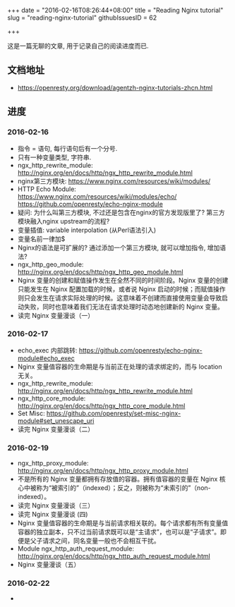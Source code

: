 +++
date = "2016-02-16T08:26:44+08:00"
title = "Reading Nginx tutorial"
slug = "reading-nginx-tutorial"
githubIssuesID = 62

+++

这是一篇无聊的文章, 用于记录自己的阅读进度而已.

## 文档地址
* <https://openresty.org/download/agentzh-nginx-tutorials-zhcn.html>

## 进度

### 2016-02-16
* 指令 = 语句, 每行语句后有一个分号.
* 只有一种变量类型, 字符串.
* ngx_http_rewrite_module: <http://nginx.org/en/docs/http/ngx_http_rewrite_module.html>
* nginx第三方模块: <https://www.nginx.com/resources/wiki/modules/>
* HTTP Echo Module: <https://www.nginx.com/resources/wiki/modules/echo/> <https://github.com/openresty/echo-nginx-module>
* 疑问: 为什么叫第三方模块, 不过还是包含在nginx的官方发现版里了? 第三方模块融入nginx upstream的流程?
* 变量插值: variable interpolation (从Perl语法引入)
* 变量名前一律加$
* Nginx的语法是可扩展的? 通过添加一个第三方模块, 就可以增加指令, 增加语法?
* ngx_http_geo_module: <http://nginx.org/en/docs/http/ngx_http_geo_module.html>
* Nginx 变量的创建和赋值操作发生在全然不同的时间阶段。Nginx 变量的创建只能发生在 Nginx 配置加载的时候，或者说 Nginx 启动的时候；而赋值操作则只会发生在请求实际处理的时候。这意味着不创建而直接使用变量会导致启动失败，同时也意味着我们无法在请求处理时动态地创建新的 Nginx 变量。
* 读完 Nginx 变量漫谈（一）

### 2016-02-17
* echo_exec 内部跳转: <https://github.com/openresty/echo-nginx-module#echo_exec>
* Nginx 变量值容器的生命期是与当前正在处理的请求绑定的，而与 location 无关。
* ngx_http_rewrite_module: <http://nginx.org/en/docs/http/ngx_http_rewrite_module.html>
* ngx_http_core_module: <http://nginx.org/en/docs/http/ngx_http_core_module.html>
* Set Misc: <https://github.com/openresty/set-misc-nginx-module#set_unescape_uri>
* 读完 Nginx 变量漫谈（二）

### 2016-02-19
* ngx_http_proxy_module: <http://nginx.org/en/docs/http/ngx_http_proxy_module.html>
* 不是所有的 Nginx 变量都拥有存放值的容器。拥有值容器的变量在 Nginx 核心中被称为“被索引的”（indexed）；反之，则被称为“未索引的”（non-indexed）。
* 读完 Nginx 变量漫谈（三）
* 读完 Nginx 变量漫谈 (四)
* Nginx 变量值容器的生命期是与当前请求相关联的。每个请求都有所有变量值容器的独立副本，只不过当前请求既可以是“主请求”，也可以是“子请求”。即便是父子请求之间，同名变量一般也不会相互干扰。
* Module ngx_http_auth_request_module: <http://nginx.org/en/docs/http/ngx_http_auth_request_module.html>
* Nginx 变量漫谈（五）

### 2016-02-22
*
